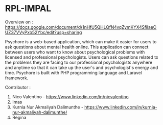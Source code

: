 # RPL-IMPAL

Overview on : https://docs.google.com/document/d/1nHfU5QHLQfN4vqZymKYX4SfilaeOUZ37VVyPxb52Ybc/edit?usp=sharing

Psychore is a web-based application, which can make it easier for users to ask questions about mental health online. This application can connect between users who want to know about psychological problems with licensed and professional psychologists. Users can ask questions related to the problems they are facing to our professional psychologists anywhere and anytime so that it can take up the user's and psychologist's energy and time. Psychore is built with PHP programming language and Laravel framework.

Contributor : 
1. Nico Valentino - https://www.linkedin.com/in/nicvalentino
2. Imas
3. Kurnia Nur Akmaliyah Dalimunthe - https://www.linkedin.com/in/kurnia-nur-akmaliyah-dalimunthe/
4. Regina
